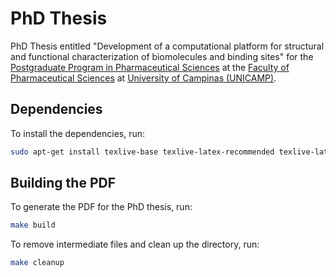 # PhD Thesis

PhD Thesis entitled "Development of a computational platform for structural and functional characterization of biomolecules and binding sites" for the [Postgraduate Program in Pharmaceutical Sciences](https://www.fcf.unicamp.br/en/postgraduate/) at the [Faculty of Pharmaceutical Sciences](https://www.fcf.unicamp.br/en/home-english/) at [University of Campinas (UNICAMP)](https://www.unicamp.br/unicamp/).

## Dependencies

To install the dependencies, run:

```bash
sudo apt-get install texlive-base texlive-latex-recommended texlive-latex-extra texlive-science texlive-font-utils texlive-lang-spanish texlive-publishers texlive-pictures abntex
```

## Building the PDF

To generate the PDF for the PhD thesis, run:

```bash
make build
```

To remove intermediate files and clean up the directory, run:

```bash
make cleanup
```
